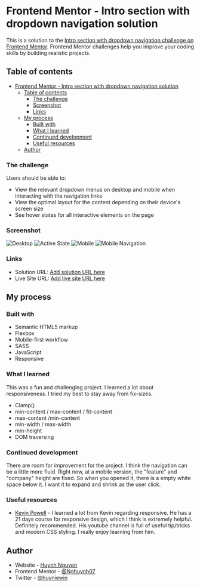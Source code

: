 # Frontend Mentor - Intro section with dropdown navigation solution

This is a solution to the [Intro section with dropdown navigation challenge on Frontend Mentor](https://www.frontendmentor.io/challenges/intro-section-with-dropdown-navigation-ryaPetHE5). Frontend Mentor challenges help you improve your coding skills by building realistic projects.

## Table of contents

- [Frontend Mentor - Intro section with dropdown navigation solution](#frontend-mentor---intro-section-with-dropdown-navigation-solution)
  - [Table of contents](#table-of-contents)
    - [The challenge](#the-challenge)
    - [Screenshot](#screenshot)
    - [Links](#links)
  - [My process](#my-process)
    - [Built with](#built-with)
    - [What I learned](#what-i-learned)
    - [Continued development](#continued-development)
    - [Useful resources](#useful-resources)
  - [Author](#author)

### The challenge

Users should be able to:

- View the relevant dropdown menus on desktop and mobile when interacting with the navigation links
- View the optimal layout for the content depending on their device's screen size
- See hover states for all interactive elements on the page

### Screenshot

![Desktop](solution_images/desktop.png)
![Active State](solution_images/active.png)
![Mobile](solution_images/mobile.png)
![Mobile Navigation](solution_images/mobile-nav.png)

### Links

- Solution URL: [Add solution URL here](https://github.com/Nghuynh07/dropdown_navigation)
- Live Site URL: [Add live site URL here](https://bejewelled-mooncake-66f439.netlify.app/)

## My process

### Built with

- Semantic HTML5 markup
- Flexbox
- Mobile-first workflow
- SASS
- JavaScript
- Responsive

### What I learned

This was a fun and challenging project. I learned a lot about responsiveness. I tried my best to stay away from fix-sizes.

- Clamp()
- min-content / max-content / fit-content
- max-content /min-content
- min-width / max-width
- min-height
- DOM traversing

### Continued development

There are room for improvement for the project. I think the navigation can be a little more fluid. Right now, at a mobile version, the "feature" and "company" height are fixed. So when you opened it, there is a empty white space below it. I want it to expand and shrink as the user click.

### Useful resources

- [Kevin Powell](https://www.youtube.com/kepowob) - I learned a lot from Kevin regarding responsive. He has a 21 days course for responsive design, which I think is extremely helpful. Definitely recommended. His youtube channel is full of useful tip/tricks and modern CSS styling. I really enjoy learning from him.

## Author

- Website - [Huynh Nguyen](https://huynhtn.com/)
- Frontend Mentor - [@Nghuynh07](https://www.frontendmentor.io/profile/Nghuynh07)
- Twitter - [@huyniewin](https://twitter.com/huyniewin)
